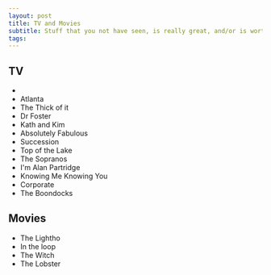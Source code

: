 ```yaml
---
layout: post
title: TV and Movies
subtitle: Stuff that you not have seen, is really great, and/or is worth a re-watching.
tags: 
---
```

## TV

* 
* Atlanta
* The Thick of it 
* Dr Foster
* Kath and Kim
* Absolutely Fabulous
* Succession
* Top of the Lake
* The Sopranos
* I'm Alan Partridge
* Knowing Me Knowing You 
* Corporate
* The Boondocks

## **Movies** 

* The Lightho
* In the loop
* The Witch
* The Lobster
